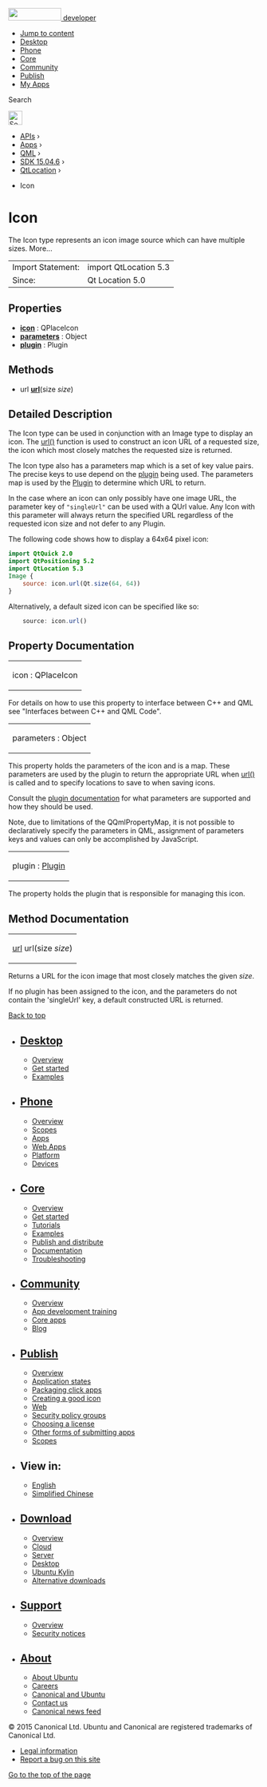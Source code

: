 <a href="https://developer.ubuntu.com/" class="logo-ubuntu"><img src="https://developer.ubuntu.com/assets/sites/ubuntu/latest/u/img/logos/logo-ubuntu-orange.svg" width="106" height="25" /> <span>developer</span></a>

-   [Jump to content](index.html#main-content)
-   [Desktop](https://developer.ubuntu.com/en/desktop/)
-   [Phone](https://developer.ubuntu.com/en/phone/)
-   [Core](https://developer.ubuntu.com/core)
-   [Community](https://developer.ubuntu.com/en/community/)
-   [Publish](https://developer.ubuntu.com/en/publish/)
-   [My Apps](https://myapps.developer.ubuntu.com/)

Search

<img src="https://developer.ubuntu.com/assets/sites/ubuntu/latest/u/img/search-white.svg" alt="Search" height="28" />

-   [APIs](../../../../index.html) ›
-   [Apps](../../../index.html) ›
-   [QML](../../index.html) ›
-   [SDK 15.04.6](../index.html) ›
-   [QtLocation](../QtLocation/index.html) ›

<!-- -->

-   Icon

Icon
====

<span class="subtitle"></span>
The Icon type represents an icon image source which can have multiple sizes. More...

|                   |                       |
|-------------------|-----------------------|
| Import Statement: | import QtLocation 5.3 |
| Since:            | Qt Location 5.0       |

<span id="properties"></span>
Properties
----------

-   ****[icon](../../sdk-15.04.1/QtLocation.Icon/index.html#icon-prop)**** : QPlaceIcon
-   ****[parameters](../../sdk-15.04.1/QtLocation.Icon/index.html#parameters-prop)**** : Object
-   ****[plugin](../../sdk-15.04.1/QtLocation.Icon/index.html#plugin-prop)**** : Plugin

<span id="methods"></span>
Methods
-------

-   url ****[url](../../sdk-15.04.1/QtLocation.Icon/index.html#url-method)****(size *size*)

<span id="details"></span>
Detailed Description
--------------------

The Icon type can be used in conjunction with an Image type to display an icon. The [url()](../../sdk-15.04.1/QtLocation.Icon/index.html#url-method) function is used to construct an icon URL of a requested size, the icon which most closely matches the requested size is returned.

The Icon type also has a parameters map which is a set of key value pairs. The precise keys to use depend on the [plugin](../../sdk-15.04.1/QtLocation.qtlocation-index/index.html#plugin-references-and-parameters) being used. The parameters map is used by the [Plugin](../../sdk-15.04.1/QtLocation.location-places-qml/index.html#plugin) to determine which URL to return.

In the case where an icon can only possibly have one image URL, the parameter key of `"singleUrl"` can be used with a QUrl value. Any Icon with this parameter will always return the specified URL regardless of the requested icon size and not defer to any Plugin.

The following code shows how to display a 64x64 pixel icon:

``` qml
import QtQuick 2.0
import QtPositioning 5.2
import QtLocation 5.3
Image {
    source: icon.url(Qt.size(64, 64))
}
```

Alternatively, a default sized icon can be specified like so:

``` qml
    source: icon.url()
```

Property Documentation
----------------------

<table>
<colgroup>
<col width="100%" />
</colgroup>
<tbody>
<tr class="odd">
<td><p><span id="icon-prop"></span><span class="name">icon</span> : <span class="type">QPlaceIcon</span></p></td>
</tr>
</tbody>
</table>

For details on how to use this property to interface between C++ and QML see "Interfaces between C++ and QML Code".

<table>
<colgroup>
<col width="100%" />
</colgroup>
<tbody>
<tr class="odd">
<td><p><span id="parameters-prop"></span><span class="name">parameters</span> : <span class="type">Object</span></p></td>
</tr>
</tbody>
</table>

This property holds the parameters of the icon and is a map. These parameters are used by the plugin to return the appropriate URL when [url()](../../sdk-15.04.1/QtLocation.Icon/index.html#url-method) is called and to specify locations to save to when saving icons.

Consult the [plugin documentation](../../sdk-15.04.1/QtLocation.qtlocation-index/index.html#plugin-references-and-parameters) for what parameters are supported and how they should be used.

Note, due to limitations of the QQmlPropertyMap, it is not possible to declaratively specify the parameters in QML, assignment of parameters keys and values can only be accomplished by JavaScript.

<table>
<colgroup>
<col width="100%" />
</colgroup>
<tbody>
<tr class="odd">
<td><p><span id="plugin-prop"></span><span class="name">plugin</span> : <span class="type"><a href="../../sdk-15.04.1/QtLocation.Plugin/index.html">Plugin</a></span></p></td>
</tr>
</tbody>
</table>

The property holds the plugin that is responsible for managing this icon.

Method Documentation
--------------------

<table>
<colgroup>
<col width="100%" />
</colgroup>
<tbody>
<tr class="odd">
<td><p><span id="url-method"></span><span class="type"><a href="../../sdk-15.04.1/QtLocation.Icon/index.html#url-method">url</a></span> <span class="name">url</span>(<span class="type">size</span> <em>size</em>)</p></td>
</tr>
</tbody>
</table>

Returns a URL for the icon image that most closely matches the given *size*.

If no plugin has been assigned to the icon, and the parameters do not contain the 'singleUrl' key, a default constructed URL is returned.

[Back to top](index.html#)

-   [Desktop](https://developer.ubuntu.com/en/desktop/)
    ---------------------------------------------------

    -   [Overview](https://developer.ubuntu.com/en/desktop/)
    -   [Get started](http://snapcraft.io/?utm_source=developer.ubuntu.com&utm_medium=devportal&utm_term=snaps%20snapcraft%20desktop&utm_content=menu&utm_campaign=duc_snappers)
    -   [Examples](https://github.com/ubuntu/snappy-playpen)

-   [Phone](https://developer.ubuntu.com/en/phone/)
    -----------------------------------------------

    -   [Overview](https://developer.ubuntu.com/en/phone/)
    -   [Scopes](https://developer.ubuntu.com/en/phone/scopes/)
    -   [Apps](https://developer.ubuntu.com/en/phone/apps/)
    -   [Web Apps](https://developer.ubuntu.com/en/phone/web/)
    -   [Platform](https://developer.ubuntu.com/en/phone/platform/)
    -   [Devices](https://developer.ubuntu.com/en/phone/devices/)

-   [Core](https://developer.ubuntu.com/core)
    -----------------------------------------

    -   [Overview](https://developer.ubuntu.com/core)
    -   [Get started](https://developer.ubuntu.com/core/get-started)
    -   [Tutorials](https://developer.ubuntu.com/core/tutorials)
    -   [Examples](https://developer.ubuntu.com/core/examples)
    -   [Publish and distribute](https://developer.ubuntu.com/core/publish-and-distribute)
    -   [Documentation](https://developer.ubuntu.com/core/documentation)
    -   [Troubleshooting](https://developer.ubuntu.com/core/troubleshooting)

-   [Community](https://developer.ubuntu.com/en/community/)
    -------------------------------------------------------

    -   [Overview](https://developer.ubuntu.com/en/community/)
    -   [App development training](https://developer.ubuntu.com/en/community/training/)
    -   [Core apps](https://developer.ubuntu.com/en/community/core-apps/)
    -   [Blog](https://developer.ubuntu.com/en/community/blog/)

-   [Publish](https://developer.ubuntu.com/en/publish/)
    ---------------------------------------------------

    -   [Overview](https://developer.ubuntu.com/en/publish/)
    -   [Application states](https://developer.ubuntu.com/en/publish/application-states/)
    -   [Packaging click apps](https://developer.ubuntu.com/en/publish/packaging-click-apps/)
    -   [Creating a good icon](https://developer.ubuntu.com/en/publish/creating-a-good-icon/)
    -   [Web](https://developer.ubuntu.com/en/publish/web/)
    -   [Security policy groups](https://developer.ubuntu.com/en/publish/security-policy-groups/)
    -   [Choosing a license](https://developer.ubuntu.com/en/publish/choosing-a-license/)
    -   [Other forms of submitting apps](https://developer.ubuntu.com/en/publish/other-forms-of-submitting-apps/)
    -   [Scopes](https://developer.ubuntu.com/en/publish/scopes/)

-   View in:
    --------

    -   [English](index.html "Change to language: English")
    -   [Simplified Chinese](index.html "Change to language: Simplified Chinese")

-   [Download](http://ubuntu.com/download/)
    ---------------------------------------

    -   [Overview](http://ubuntu.com/download)
    -   [Cloud](http://ubuntu.com/download/cloud)
    -   [Server](http://ubuntu.com/download/server)
    -   [Desktop](http://ubuntu.com/download/desktop)
    -   [Ubuntu Kylin](http://ubuntu.com/download/ubuntu-kylin)
    -   [Alternative downloads](http://ubuntu.com/download/alternative-downloads)

-   [Support](http://ubuntu.com/support/)
    -------------------------------------

    -   [Overview](http://ubuntu.com/support)
    -   [Security notices](http://www.ubuntu.com/usn/)

-   [About](http://ubuntu.com/about/)
    ---------------------------------

    -   [About Ubuntu](http://ubuntu.com/about/about-ubuntu)
    -   [Careers](http://www.canonical.com/careers)
    -   [Canonical and Ubuntu](http://ubuntu.com/about/canonical-and-ubuntu)
    -   [Contact us](http://ubuntu.com/about/contact-us)
    -   [Canonical news feed](http://insights.ubuntu.com/feed/)

© 2015 Canonical Ltd. Ubuntu and Canonical are registered trademarks of Canonical Ltd.

-   [Legal information](http://www.ubuntu.com/legal)
-   [Report a bug on this site](https://bugs.launchpad.net/developer-ubuntu-com/)

<span class="accessibility-aid">[Go to the top of the page](index.html#)</span>
